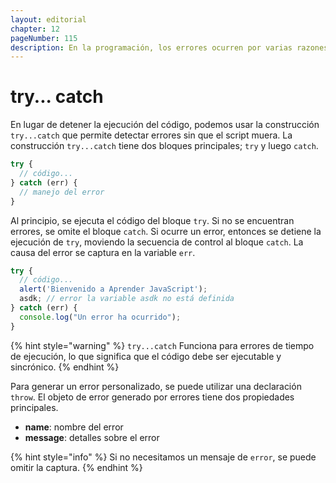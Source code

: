 ```yaml
---
layout: editorial
chapter: 12
pageNumber: 115
description: En la programación, los errores ocurren por varias razones, algunos se deben a errores de código, otros se deben a una entrada incorrecta y otras cosas imprevisibles. La captura de prueba ayuda a evitar que todo el script se detenga o falle cuando se produce un error, lo que nos permite manejar con elegancia casos excepcionales y proporcionar un comportamiento alternativo.
---
```


# try... catch

En lugar de detener la ejecución del código, podemos usar la construcción `try...catch` que permite detectar errores sin que el script muera. La construcción `try...catch` tiene dos bloques principales; `try` y luego `catch`.

```javascript
try {
  // código...
} catch (err) {
  // manejo del error
}
```

Al principio, se ejecuta el código del bloque `try`. Si no se encuentran errores, se omite el bloque `catch`. Si ocurre un error, entonces se detiene la ejecución de `try`, moviendo la secuencia de control al bloque `catch`. La causa del error se captura en la variable `err`.

```javascript
try {
  // código...
  alert('Bienvenido a Aprender JavaScript');  
  asdk; // error la variable asdk no está definida
} catch (err) {
  console.log("Un error ha ocurrido");
}
```

{% hint style="warning" %}
`try...catch` Funciona para errores de tiempo de ejecución, lo que significa que el código debe ser ejecutable y sincrónico.
{% endhint %}

Para generar un error personalizado, se puede utilizar una declaración `throw`. El objeto de error generado por errores tiene dos propiedades principales.

* **name**:  nombre del error
* **message**: detalles sobre el error

{% hint style="info" %}
Si no necesitamos un mensaje de `error`, se puede omitir la captura.
{% endhint %}
